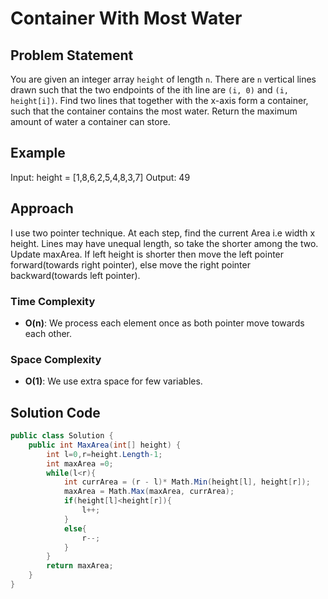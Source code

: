 # Container With Most Water

## Problem Statement
You are given an integer array `height` of length `n`. There are `n` vertical lines drawn such that the two endpoints of the ith line are `(i, 0)` and `(i, height[i])`.
Find two lines that together with the x-axis form a container, such that the container contains the most water.
Return the maximum amount of water a container can store.

## Example
Input: height = [1,8,6,2,5,4,8,3,7]
Output: 49

## Approach
I use two pointer technique. At each step, find the current Area i.e width x height. Lines may have unequal length, so take the shorter among the two. Update maxArea. If left height is shorter then move the left pointer forward(towards right pointer), else move the right pointer backward(towards left pointer).

### Time Complexity
- **O(n)**: We process each element once as both pointer move towards each other.
### Space Complexity
- **O(1)**: We use extra space for few variables.

## Solution Code
```C#
public class Solution {
    public int MaxArea(int[] height) {
        int l=0,r=height.Length-1;
        int maxArea =0;
        while(l<r){
            int currArea = (r - l)* Math.Min(height[l], height[r]);
            maxArea = Math.Max(maxArea, currArea);
            if(height[l]<height[r]){
                l++;
            }
            else{
                r--;
            }
        }
        return maxArea;
    }
}